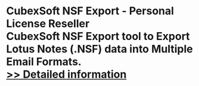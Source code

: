 # CubexSoft NSF Export - Personal License Reseller<br />CubexSoft NSF Export tool to Export Lotus Notes (.NSF) data into Multiple Email Formats.<br />[>> Detailed information](https://secure.shareit.com/shareit/product.html?productid=300799706&affiliateid=200057808)